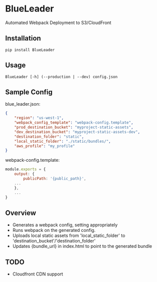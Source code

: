 # BlueLeader
Automated Webpack Deployment to S3/CloudFront

## Installation
```
pip install BlueLeader
```

## Usage
```
BlueLeader [-h] (--production | --dev) config.json
```

## Sample Config

blue_leader.json:
```json
{
    "region": "us-west-1",
    "webpack_config_template": "webpack-config.template",
    "prod_destination_bucket": "myproject-static-assets",
    "dev_destination_bucket": "myproject-static-assets-dev",
    "destination_folder": "static",
    "local_static_folder": "./static/bundles/",
    "aws_profile": "my_profile"
}
```

webpack-config.template:
``` javascript
module.exports = {
    output: {
        publicPath: '{public_path}',
	...
    },
    ...
}
```

## Overview

 * Generates a webpack config, setting  appropriately
 * Runs webpack on the generated config.
 * Uploads local static assets from 'local_static_folder' to 
  'destination_bucket'/'destination_folder'
 * Updates {bundle_url} in index.html to point to the generated bundle

## TODO

 * Cloudfront CDN support
